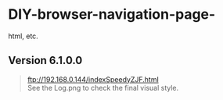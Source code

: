 # DIY-browser-navigation-page-
html, etc.
## Version 6.1.0.0
> ftp://192.168.0.144/indexSpeedyZJF.html  
> See the Log.png to check the final visual style. 

